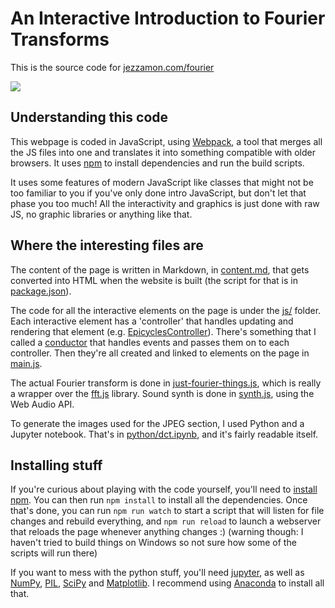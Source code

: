 # An Interactive Introduction to Fourier Transforms
This is the source code for [jezzamon.com/fourier](http://www.jezzamon.com/fourier)

![](promo/release/combo.gif)

## Understanding this code
This webpage is coded in JavaScript, using [Webpack](https://webpack.js.org/), a tool that merges all the JS files into one and translates it into something compatible with older browsers. It uses [npm](https://www.npmjs.com) to install dependencies and run the build scripts.

It uses some features of modern JavaScript like classes that might not be too familiar to you if you've only done intro JavaScript, but don't let that phase you too much! All the interactivity and graphics is just done with raw JS, no graphic libraries or anything like that.

## Where the interesting files are
The content of the page is written in Markdown, in [content.md](content.md), that gets converted into HTML when the website is built (the script for that is in [package.json](package.json)).

The code for all the interactive elements on the page is under the [js/](js/) folder. Each interactive element has a 'controller' that handles updating and rendering that element (e.g. [EpicyclesController](js/controller/epicycles-controller.js)). There's something that I called a [conductor](js/conductor.js) that handles events and passes them on to each controller. Then they're all created and linked to elements on the page in [main.js](js/main.js).

The actual Fourier transform is done in [just-fourier-things.js](js/just-fourier-things.js), which is really a wrapper over the [fft.js](https://www.npmjs.com/package/fft.js) library. Sound synth is done in [synth.js](js/synth.js), using the Web Audio API.

To generate the images used for the JPEG section, I used Python and a Jupyter notebook. That's in [python/dct.ipynb](python/dct.ipynb), and it's fairly readable itself.

## Installing stuff
If you're curious about playing with the code yourself, you'll need to [install npm](https://www.npmjs.com/get-npm). You can then run `npm install` to install all the dependencies. Once that's done, you can run `npm run watch` to start a script that will listen for file changes and rebuild everything, and `npm run reload` to launch a webserver that reloads the page whenever anything changes :)  (warning though: I haven't tried to build things on Windows so not sure how some of the scripts will run there)

If you want to mess with the python stuff, you'll need [jupyter](https://jupyter.org/), as well as [NumPy](http://www.numpy.org/), [PIL](http://www.pythonware.com/products/pil/), [SciPy](https://www.scipy.org/) and [Matplotlib](https://matplotlib.org/). I recommend using [Anaconda](https://www.anaconda.com/) to install all that. 
